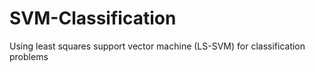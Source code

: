# SVM-Classification
Using least squares support vector machine (LS-SVM) for classification problems
